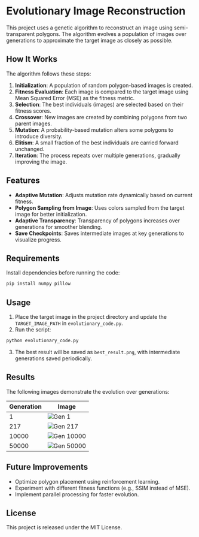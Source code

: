 # Evolutionary Image Reconstruction

This project uses a genetic algorithm to reconstruct an image using semi-transparent polygons. The algorithm evolves a population of images over generations to approximate the target image as closely as possible.

## How It Works

The algorithm follows these steps:

1. **Initialization**: A population of random polygon-based images is created.
2. **Fitness Evaluation**: Each image is compared to the target image using Mean Squared Error (MSE) as the fitness metric.
3. **Selection**: The best individuals (images) are selected based on their fitness scores.
4. **Crossover**: New images are created by combining polygons from two parent images.
5. **Mutation**: A probability-based mutation alters some polygons to introduce diversity.
6. **Elitism**: A small fraction of the best individuals are carried forward unchanged.
7. **Iteration**: The process repeats over multiple generations, gradually improving the image.

## Features
- **Adaptive Mutation**: Adjusts mutation rate dynamically based on current fitness.
- **Polygon Sampling from Image**: Uses colors sampled from the target image for better initialization.
- **Adaptive Transparency**: Transparency of polygons increases over generations for smoother blending.
- **Save Checkpoints**: Saves intermediate images at key generations to visualize progress.

## Requirements
Install dependencies before running the code:

```bash
pip install numpy pillow
```

## Usage
1. Place the target image in the project directory and update the `TARGET_IMAGE_PATH` in `evolutionary_code.py`.
2. Run the script:

```bash
python evolutionary_code.py
```
3. The best result will be saved as `best_result.png`, with intermediate generations saved periodically.

## Results
The following images demonstrate the evolution over generations:

| Generation | Image |
|------------|-------|
| 1          | ![Gen 1](generation_1.png) |
| 217        | ![Gen 217](generation_217.png) |
| 10000      | ![Gen 10000](generation_10000.png) |
| 50000      | ![Gen 50000](generation_50000.png) |

## Future Improvements
- Optimize polygon placement using reinforcement learning.
- Experiment with different fitness functions (e.g., SSIM instead of MSE).
- Implement parallel processing for faster evolution.

## License
This project is released under the MIT License.
